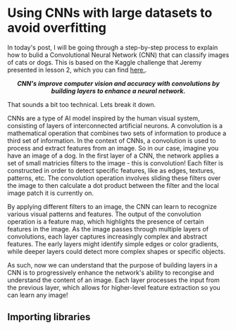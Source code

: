 # Using CNNs with large datasets to avoid overfitting

In today's post, I will be going through a step-by-step process to explain how to bulid a Convolutional Neural Network (CNN) that can classify images of cats or dogs. This is based on the Kaggle challenge that Jeremy presented in lesson 2, which you can find [here.](https://www.kaggle.com/competitions/dogs-vs-cats/overview/description). 

***<p style="text-align: center;">CNN's improve computer vision and accuracy with convolutions by building layers to enhance a neural network.</p>***

That sounds a bit too technical. Lets break it down.

CNNs are a type of AI model inspired by the human visual system, consisting of layers of interconnected artificial neurons. A convolution is a mathematical operation that combines two sets of information to produce a third set of information. In the context of CNNs, a convolution is used to process and extract features from an image. So in our case, imagine you have an image of a dog. In the first layer of a CNN, the network applies a set of small matricies filters to the image - this is convolution! Each filter is constructed in order to detect specific features, like as edges, textures, patterns, etc. The convolution operation involves sliding these filters over the image to then calculate a dot product between the filter and the local image patch it is currently on.

By applying different filters to an image, the CNN can learn to recognize various visual patterns and features. The output of the convolution operation is a feature map, which highlights the presence of certain features in the image. As the image passes through multiple layers of convolutions, each layer captures increasingly complex and abstract features. The early layers might identify simple edges or color gradients, while deeper layers could detect more complex shapes or specific objects. 

As such, now we can understand that the purpose of building layers in a CNN is to progressively enhance the network's ability to recongise and understand the content of an image. Each layer processes the input from the previous layer, which allows for higher-level feature extraction so you can learn any image!

## Importing libraries


